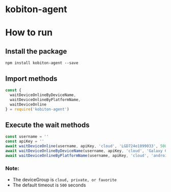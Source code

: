 # kobiton-agent

# How to run

## Install the package
`npm install kobiton-agent --save`

## Import methods

```javascript
const {
  waitDeviceOnlineByDeviceName,
  waitDeviceOnlineByPlatformName,
  waitDeviceOnline
} = require('kobiton-agent')
```

## Execute the wait methods

```javascript
const username = ''
const apiKey = ''
await waitDeviceOnline(username, apiKey, 'cloud', 'LGD724e1099033', 500)
await waitDeviceOnlineByDeviceName(username, apiKey, 'cloud', 'Galaxy C5', 500)
await waitDeviceOnlineByPlatformName(username, apiKey, 'cloud', 'android', 500)
```

### Note:
+ The deviceGroup is `cloud, private, or favorite`
+ The default timeout is `500` seconds